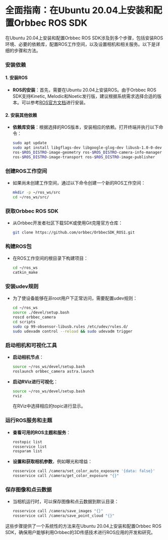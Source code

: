 # 全面指南：在Ubuntu 20.04上安装和配置Orbbec ROS SDK

在Ubuntu 20.04上安装和配置Orbbec ROS SDK涉及到多个步骤，包括安装ROS环境、必要的依赖库，配置ROS工作空间，以及设置相机和相关服务。以下是详细的步骤和方法。

### 安装依赖

#### 1. **安装ROS**
- **ROS的安装**：首先，需要在Ubuntu 20.04上安装ROS。由于Orbbec ROS SDK支持Kinetic, Melodic和Noetic发行版，建议根据系统需求选择合适的版本。可以参考[ROS官方文档](http://wiki.ros.org)进行安装。

#### 2. **安装其他依赖**
- **依赖库安装**：根据选择的ROS版本，安装相应的依赖。打开终端并执行以下命令：
  ```bash
  sudo apt update
  sudo apt install libgflags-dev libgoogle-glog-dev libusb-1.0-0-dev libeigen3-dev \
  ros-$ROS_DISTRO-image-geometry ros-$ROS_DISTRO-camera-info-manager \
  ros-$ROS_DISTRO-image-transport ros-$ROS_DISTRO-image-publisher
  ```

### 创建ROS工作空间
- 如果尚未创建工作空间，通过以下命令创建一个新的ROS工作空间：
  ```bash
  mkdir -p ~/ros_ws/src
  cd ~/ros_ws/src/
  ```

### 获取Orbbec ROS SDK
- 从Orbbec开发者社区下载SDK或使用Git克隆官方仓库：
  ```bash
  git clone https://github.com/orbbec/OrbbecSDK_ROS1.git
  ```

### 构建ROS包
- 在ROS工作空间的根目录下构建项目：
  ```bash
  cd ~/ros_ws
  catkin_make
  ```

### 安装udev规则
- 为了使设备能够在非root用户下正常访问，需要配置udev规则：
  ```bash
  cd ~/ros_ws
  source ./devel/setup.bash
  roscd orbbec_camera
  cd scripts
  sudo cp 99-obsensor-libusb.rules /etc/udev/rules.d/
  sudo udevadm control --reload && sudo udevadm trigger
  ```

### 启动相机和可视化工具
- **启动相机节点**：
  ```bash
  source ~/ros_ws/devel/setup.bash
  roslaunch orbbec_camera astra.launch
  ```
- **启动RViz进行可视化**：
  ```bash
  source ~/ros_ws/devel/setup.bash
  rviz
  ```
  在RViz中选择相应的topic进行显示。

### 运行ROS服务和主题
- **查看可用的ROS主题和服务**：
  ```bash
  rostopic list
  rosservice list
  rosparam list
  ```
- **设置和获取相机参数**，例如曝光和增益：
  ```bash
  rosservice call /camera/set_color_auto_exposure '{data: false}'
  rosservice call /camera/get_color_exposure "{}"
  ```

### 保存图像和点云数据
- 当相机运行时，可以保存图像和点云数据到默认目录：
  ```bash
  rosservice call /camera/save_images "{}"
  rosservice call /camera/save_point_cloud "{}"
  ```

这些步骤提供了一个系统性的方法来在Ubuntu 20.04上安装和配置Orbbec ROS SDK，确保用户能够利用Orbbec的3D传感技术进行ROS应用的开发和研究。